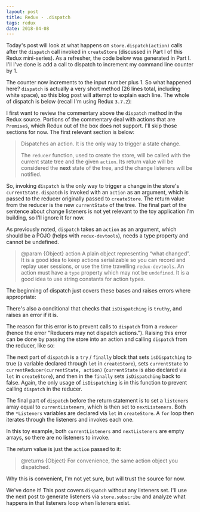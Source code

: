 ```yaml
---
layout: post
title: Redux - .dispatch
tags: redux
date: 2018-04-08
---
```


Today's post will look at what happens on `store.dispatch(action)` calls after the `dispatch` call invoked in `createStore` (discussed in Part I of this Redux mini-series). As a refresher, the code below was generated in Part I. I'll I've done is add a call to dispatch to increment my command line counter by 1.

<script src="https://gist.github.com/BenBrostoff/b52270ab73dd98be56e9a33747f60be9.js"></script>

The counter now increments to the input number plus 1. So what happened here? `dispatch` is actually a very short method (26 lines total, including white space), so this blog post will attempt to explain each line. The whole of dispatch is below (recall I'm using Redux `3.7.2`):

<script src="https://gist.github.com/BenBrostoff/08cb9127085c104a1c7cae02c77a7764.js"></script>

I first want to review the commentary above the `dispatch` method in the Redux source. Portions of the commentary deal with actions that are `Promise`s, which Redux out of the box does not support. I'll skip those sections for now. The first relevant section is below:

> Dispatches an action. It is the only way to trigger a state change.
>
> The `reducer` function, used to create the store, will be called with the
current state tree and the given `action`. Its return value will
be considered the **next** state of the tree, and the change listeners
will be notified.

So, invoking `dispatch` is the only way to trigger a change in the store's `currentState`. `dispatch` is invoked with an `action` as an argument, which is passed to the reducer originally passed to `createStore`. The return value from the reducer is the new `currentState` of the tree. The final part of the sentence about change listeners is not yet relevant to the toy application I'm building, so I'll ignore it for now.

As previously noted, `dispatch` takes an `action` as an argument, which should be a POJO (helps with `redux-devtools`), needs a type property and cannot be undefined.

> @param {Object} action A plain object representing “what changed”. It is a good idea to keep actions serializable so you can record and replay user sessions, or use the time travelling `redux-devtools`. An action must have a `type` property which may not be `undefined`. It is a good idea to use string constants for action types.

The beginning of dispatch just covers these bases and raises errors where appropriate:

<script src="https://gist.github.com/BenBrostoff/6f4faaf4ebcaa0196d175ead31e42a76.js"></script>

There's also a conditional that checks that `isDispatching` is `truthy`, and raises an error if it is.

<script src="https://gist.github.com/BenBrostoff/22ac068b76cf22c53e21355d75cdc366.js"></script>

The reason for this error is to prevent calls to `dispatch` from a `reducer` (hence the error "Reducers may not dispatch actions."). Raising this error can be done by passing the store into an action and calling `dispatch` from the reducer, like so:

<script src="https://gist.github.com/BenBrostoff/0e64c47bcfa840ef244671432d60223e.js"></script>

The next part of `dispatch` is a `try` / `finally` block that sets `isDispatching` to true (a variable declared through `let` in `createStore`), sets `currentState` to `currentReducer(currentState, action)` (`currentState` is also declared via `let` in `createStore`), and then in the `finally` sets `isDispatching` back to false. Again, the only usage of `isDispatching` is in this function to prevent calling `dispatch` in the reducer.

<script src="https://gist.github.com/BenBrostoff/c5f0b1a92590c4b306dbf7cdf282694e.js"></script>

The final part of `dispatch` before the return statement is to set a `listeners` array equal to `currentListeners`, which is then set to `nextListeners`. Both the `*Listeners` variables are declared via `let` in `createStore`. A `for` loop then iterates through the listeners and invokes each one.

<script src="https://gist.github.com/BenBrostoff/323617a993a2bcfda4a8e77eff829b4f.js"></script>

In this toy example, both `currentListeners` and `nextListeners` are empty arrays, so there are no listeners to invoke.

The return value is just the `action` passed to it:

> @returns {Object} For convenience, the same action object you dispatched.

Why this is convenient, I'm not yet sure, but will trust the source for now.

We've done it! This post covers `dispatch` without any listeners set. I'll use the next post to generate listeners via `store.subscribe` and analyze what happens in that listeners loop when listeners exist.
